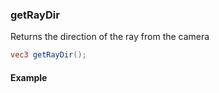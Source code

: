 ### getRayDir
Returns the direction of the ray from the camera

```glsl
vec3 getRayDir();
```

#### Example